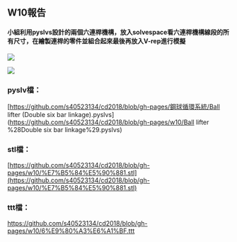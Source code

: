 ## W10報告

#### 小組利用pyslvs設計的兩個六連桿機構，放入solvespace看六連桿機構線段的所有尺寸，在繪製連桿的零件並組合起來最後再放入V-rep進行模擬

![](/assets/S_7925030192315.jpg)

![](/assets/S_7925030787955.jpg)

### pyslv檔：

[https://github.com/s40523134/cd2018/blob/gh-pages/鋼球循環系統/Ball lifter \(Double six bar linkage\).pyslvs](https://github.com/s40523134/cd2018/blob/gh-pages/w10/Ball lifter %28Double six bar linkage%29.pyslvs)

### stl檔：

[https://github.com/s40523134/cd2018/blob/gh-pages/w10/%E7%B5%84%E5%90%881.stl](https://github.com/s40523134/cd2018/blob/gh-pages/w10/%E7%B5%84%E5%90%881.stl)

### ttt檔：

https://github.com/s40523134/cd2018/blob/gh-pages/w10/6%E9%80%A3%E6%A1%BF.ttt

